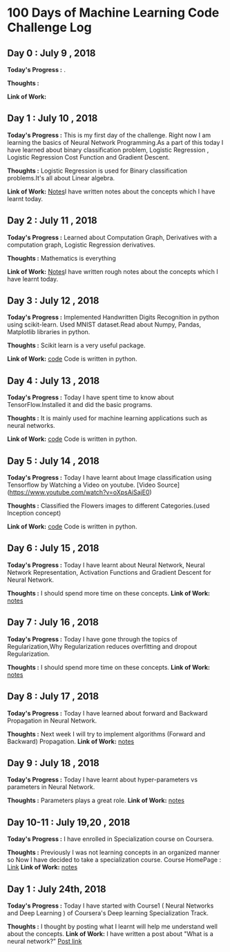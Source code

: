 # 100 Days of Machine Learning Code Challenge Log

## Day 0 : July 9 , 2018
**Today's Progress :**  .

**Thoughts :** 

**Link of Work:** 

## Day 1 : July 10 , 2018
**Today's Progress :**  This is my first day of the challenge. Right now I am learning the basics of Neural Network Programming.As a part of this today I have learned about binary classification problem, Logistic Regression , Logistic Regression Cost Function and Gradient Descent. 

**Thoughts :** Logistic Regression is used for Binary classification problems.It's all about Linear algebra.

**Link of Work:**  [Notes](https://github.com/cherry324/100DaysOfMLCodeChallenge/tree/master/notesDay1)I have written notes about the concepts which I have learnt today. 

## Day 2 : July 11 , 2018
**Today's Progress :**  Learned about Computation Graph, Derivatives with a computation graph, Logistic Regression derivatives. 

**Thoughts :** Mathematics is everything

**Link of Work:**  [Notes](https://github.com/cherry324/100DaysOfMLCodeChallenge/tree/master/notesDay2)I have written rough notes about the concepts which I have learnt today. 

## Day 3 : July 12 , 2018
**Today's Progress :**  Implemented Handwritten Digits Recognition in python using scikit-learn. Used MNIST dataset.Read about Numpy, Pandas, Matplotlib libraries in python. 

**Thoughts :** Scikit learn is a very useful package.

**Link of Work:**  [code](https://github.com/cherry324/100DaysOfMLCodeChallenge/tree/master/Day3) Code is written in python.

## Day 4 : July 13 , 2018
**Today's Progress :**  Today I have spent time to know about TensorFlow.Installed it and did the basic programs.

**Thoughts :** It is mainly used for machine learning applications such as neural networks.

**Link of Work:**  [code](https://github.com/cherry324/100DaysOfMLCodeChallenge/tree/master/Day4) Code is written in python.

## Day 5 : July 14 , 2018
**Today's Progress :**  Today I have learnt about Image classification using Tensorflow by Watching a Video on youtube.
                      [Video Source] (https://www.youtube.com/watch?v=oXpsAiSajE0)

**Thoughts :** Classified the Flowers images to different Categories.(used Inception concept)

**Link of Work:**  [code](https://github.com/cherry324/100DaysOfMLCodeChallenge/tree/master/Day5) Code is written in python.

## Day 6 : July 15 , 2018
**Today's Progress :**  Today I have learnt about Neural Network, Neural Network Representation, Activation Functions and Gradient Descent for Neural Network.

**Thoughts :** I should spend more time on these concepts.
**Link of Work:**  [notes](https://github.com/cherry324/100DaysOfMLCodeChallenge/tree/master/Day6) 

## Day 7 : July 16 , 2018
**Today's Progress :**  Today I have gone through the topics of  Regularization,Why Regularization reduces overfitting and dropout Regularization.

**Thoughts :** I should spend more time on these concepts.
**Link of Work:**  [notes](https://github.com/cherry324/100DaysOfMLCodeChallenge/tree/master/Day7) 

## Day 8 : July 17 , 2018
**Today's Progress :**  Today I have learned about forward and Backward Propagation in Neural Network.

**Thoughts :** Next week I will try to implement algorithms (Forward and Backward) Propagation.
**Link of Work:**  [notes](https://github.com/cherry324/100DaysOfMLCodeChallenge/tree/master/Day8) 

## Day 9 : July 18 , 2018
**Today's Progress :**  Today I have learnt about hyper-parameters vs parameters in Neural Network.

**Thoughts :** Parameters plays a great role.
**Link of Work:**  [notes](https://github.com/cherry324/100DaysOfMLCodeChallenge/tree/master/Day9) 

## Day 10-11 : July 19,20 , 2018
**Today's Progress :**  I have enrolled in Specialization course on Coursera.

**Thoughts :** Previously I was not learning concepts in an organized manner so Now I have decided to take a specialization course.
             Course HomePage : [Link](https://www.coursera.org/specializations/deep-learning)
**Link of Work:**  [notes](https://github.com/cherry324/100DaysOfMLCodeChallenge/tree/master/Day9-10) 

## Day 1 : July 24th, 2018
**Today's Progress :**  Today I have started with Course1 ( Neural Networks and Deep Learning ) of Coursera's Deep learning Specialization Track. 

**Thoughts :** I thought by posting what I learnt will help me understand well about the concepts.
**Link of Work:** I have written a post about "What is a neural network?"  [Post link](https://cherrythecoder.wordpress.com/2018/07/24/what-is-a-neural-network/) 



